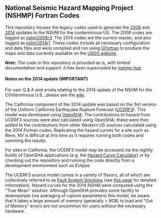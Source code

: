 ## National Seismic Hazard Mapping Project (NSHMP) Fortran Codes

This repository houses the legacy codes used to generate the [2008](http://pubs.usgs.gov/of/2008/1128/) and [2014](http://pubs.usgs.gov/of/2014/1091/) updates to the NSHM for the conterminous US. The 2008 codes are tagged as [nshm2008r3](https://github.com/usgs/nshmp-haz-fortran/tree/nshm2008r3). The 2014 codes are the current master, and also tagged as [nshm2014r1](https://github.com/usgs/nshmp-haz-fortran/tree/nshm2014r1). These codes include all necessary configuration and data files and were compiled and run using [GFortran](http://gcc.gnu.org/fortran/) to produce the maps and data currently available on the [USGS website](http://earthquake.usgs.gov/hazards/products/conterminous/).

*__Note:__ The code in this repository is provided as is, with limited documentation and support. It has been superceded by [nshmp-haz](https://github.com/usgs/nshmp-haz).*

#### Notes on the 2014 update (IMPORTANT)

For user Q & A and errata relating to the 2014 update of the NSHM for the COnterminous U.S., please see the [wiki](https://github.com/usgs/nshmp-haz-fortran/wiki).

The California component of the 2014 update was based on the 3rd version of the Uniform California Earthquake Rupture Forecast ([UCERF3](http://pubs.usgs.gov/of/2013/1165/)). This model was developed using [OpenSHA](http://www.opensha.org). The contributions to hazard from UCERF3 sources were also calculated using OpenSHA; these were then added to the contributions from other Western US sources calculated using the 2014 Fortran codes. Replicating the hazard curves for a site such as Reno, NV is difficult at this time as it requires running both codes and summing the results.

For sites in California, the UCERF3 model may be accessed via the nightly builds of OpenSHA applications (e.g. the [Hazard Curve Calculator](http://www.opensha.org/apps-HazardCurveLocal)) or by checking out the repository and running the code directly from a development environment such as Eclipse.

The UCERF3 source model comes in a variety of flavors, all of which are collectively referred to as [Fault System Solutions](http://opensha.usc.edu/trac/wiki/UCERF3FaultSystemSolutions) (see [this page](http://opensha.usc.edu/trac/wiki/UCERF3FaultSystemSolutions) for detailed information). Hazard curves for the 2014 NSHM were computed using the "True Mean" solution. Although OpenSHA provides some facility to downsample (via averaging of rupture parameters) this model, be aware that it takes a large amount of memory (generally > 8GB) to load and "Out of Memory" errors are not uncommon for users without the necessary hardware.

